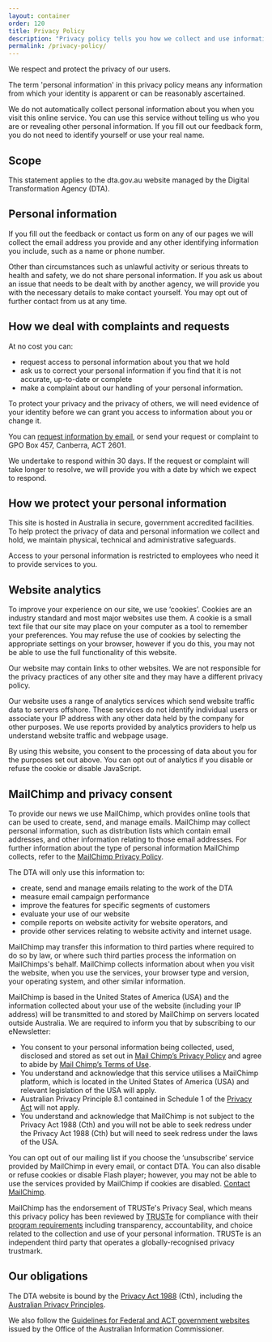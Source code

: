 ```yaml
---
layout: container
order: 120
title: Privacy Policy
description: "Privacy policy tells you how we collect and use information."
permalink: /privacy-policy/
---
```


We respect and protect the privacy of our users. 

The term 'personal information' in this privacy policy means any information from which your identity is apparent or can be reasonably ascertained. 

We do not automatically collect personal information about you when you visit this online service. You can use this service without telling us who you are or revealing other personal information. If you fill out our feedback form, you do not need to identify yourself or use your real name.

## Scope

This statement applies to the dta.gov.au website managed by the Digital Transformation Agency (DTA).

## Personal information

If you fill out the feedback or contact us form on any of our pages we will collect the email address you provide and any other identifying information you include, such as a name or phone number.

Other than circumstances such as unlawful activity or serious threats to health and safety, we do not share personal information. If you ask us about an issue that needs to be dealt with by another agency, we will provide you with the necessary details to make contact yourself. You may opt out of further contact from us at any time.

## How we deal with complaints and requests

At no cost you can:

* request access to personal information about you that we hold
* ask us to correct your personal information if you find that it is not accurate, up-to-date or complete
* make a complaint about our handling of your personal information.

To protect your privacy and the privacy of others, we will need evidence of your identity before we can grant you access to information about you or change it.

You can [request information by email](mailto:foi.reply@digital.gov.au), or send your request or complaint to GPO Box 457, Canberra, ACT 2601. 

We undertake to respond within 30 days. If the request or complaint will take longer to resolve, we will provide you with a date by which we expect to respond.

## How we protect your personal information

This site is hosted in Australia in secure, government accredited facilities. To help protect the privacy of data and personal information we collect and hold, we maintain physical, technical and administrative safeguards.

Access to your personal information is restricted to employees who need it to provide services to you.

## Website analytics

To improve your experience on our site, we use ‘cookies’. Cookies are an industry standard and most major websites use them. A cookie is a small text file that our site may place on your computer as a tool to remember your preferences. You may refuse the use of cookies by selecting the appropriate settings on your browser, however if you do this, you may not be able to use the full functionality of this website.

Our website may contain links to other websites. We are not responsible for the privacy practices of any other site and they may have a different privacy policy.

Our website uses a range of analytics services which send website traffic data to servers offshore. These services do not identify individual users or associate your IP address with any other data held by the company for other purposes. We use reports provided by analytics providers to help us understand website traffic and webpage usage.

By using this website, you consent to the processing of data about you for the purposes set out above. You can opt out of analytics if you disable or refuse the cookie or disable JavaScript.

## MailChimp and privacy consent

To provide our news we use MailChimp, which provides online tools that can be used to create, send, and manage emails. MailChimp may collect personal information, such as distribution lists which contain email addresses, and other information relating to those email addresses. For further information about the type of personal information MailChimp collects, refer to the [MailChimp Privacy Policy](http://mailchimp.com/legal/privacy/).

The DTA will only use this information to:

* create, send and manage emails relating to the work of the DTA
* measure email campaign performance
* improve the features for specific segments of customers
* evaluate your use of our website
* compile reports on website activity for website operators, and 
* provide other services relating to website activity and internet usage. 

MailChimp may transfer this information to third parties where required to do so by law, or where such third parties process the information on MailChimps's behalf. MailChimp collects information about when you visit the website, when you use the services, your browser type and version, your operating system, and other similar information.

MailChimp is based in the United States of America (USA) and the information collected about your use of the website (including your IP address) will be transmitted to and stored by MailChimp on servers located outside Australia. We are required to inform you that by subscribing to our eNewsletter:

* You consent to your personal information being collected, used, disclosed and stored as set out in [Mail Chimp’s Privacy Policy](http://mailchimp.com/legal/privacy/) and agree to abide by [Mail Chimp’s Terms of Use](http://mailchimp.com/legal/terms/).
* You understand and acknowledge that this service utilises a MailChimp platform, which is located in the United States of America (USA) and relevant legislation of the USA will apply. 
* Australian Privacy Principle 8.1 contained in Schedule 1 of the [Privacy Act](http://mailchimp.com/legal/terms/) will not apply.
* You understand and acknowledge that MailChimp is not subject to the Privacy Act 1988 (Cth) and you will not be able to seek redress under the Privacy Act 1988 (Cth) but will need to seek redress under the laws of the USA.

You can opt out of our mailing list if you choose the ‘unsubscribe’ service provided by MailChimp in every email, or contact DTA. You can also disable or refuse cookies or disable Flash player; however, you may not be able to use the services provided by MailChimp if cookies are disabled. [Contact MailChimp](http://mailchimp.com/contact/).

MailChimp has the endorsement of TRUSTe's Privacy Seal, which means this privacy policy has been reviewed by [TRUSTe](https://www.truste.com/) for compliance with their [program requirements](https://www.truste.com/privacy-certification-standards/) including transparency, accountability, and choice related to the collection and use of your personal information. TRUSTe is an independent third party that operates a globally-recognised privacy trustmark.

## Our obligations

The DTA website is bound by the [Privacy Act 1988](https://www.legislation.gov.au/Series/C2004A03712) (Cth), including the [Australian Privacy Principles](https://www.legislation.gov.au/Series/C2004A03712).

We also follow the [Guidelines for Federal and ACT government websites](https://www.oaic.gov.au/agencies-and-organisations/guides/) issued by the Office of the Australian Information Commissioner.
